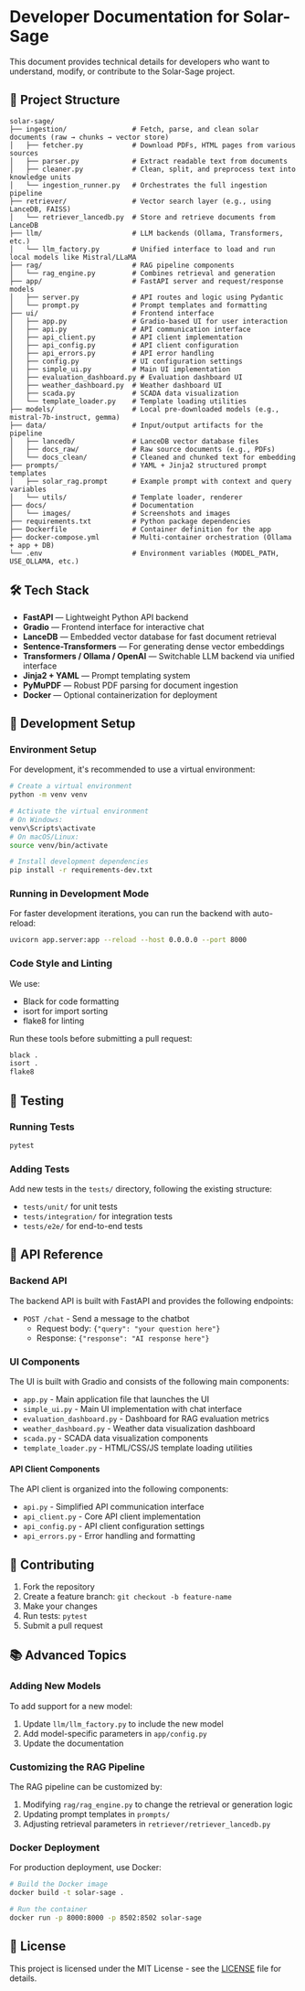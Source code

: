 # Developer Documentation for Solar-Sage

This document provides technical details for developers who want to understand, modify, or contribute to the Solar-Sage project.

## 📂 Project Structure

```
solar-sage/
├── ingestion/                # Fetch, parse, and clean solar documents (raw → chunks → vector store)
│   ├── fetcher.py            # Download PDFs, HTML pages from various sources
│   ├── parser.py             # Extract readable text from documents
│   ├── cleaner.py            # Clean, split, and preprocess text into knowledge units
│   └── ingestion_runner.py   # Orchestrates the full ingestion pipeline
├── retriever/                # Vector search layer (e.g., using LanceDB, FAISS)
│   └── retriever_lancedb.py  # Store and retrieve documents from LanceDB
├── llm/                      # LLM backends (Ollama, Transformers, etc.)
│   └── llm_factory.py        # Unified interface to load and run local models like Mistral/LLaMA
├── rag/                      # RAG pipeline components
│   └── rag_engine.py         # Combines retrieval and generation
├── app/                      # FastAPI server and request/response models
│   ├── server.py             # API routes and logic using Pydantic
│   └── prompt.py             # Prompt templates and formatting
├── ui/                       # Frontend interface
│   ├── app.py                # Gradio-based UI for user interaction
│   ├── api.py                # API communication interface
│   ├── api_client.py         # API client implementation
│   ├── api_config.py         # API client configuration
│   ├── api_errors.py         # API error handling
│   ├── config.py             # UI configuration settings
│   ├── simple_ui.py          # Main UI implementation
│   ├── evaluation_dashboard.py # Evaluation dashboard UI
│   ├── weather_dashboard.py  # Weather dashboard UI
│   ├── scada.py              # SCADA data visualization
│   └── template_loader.py    # Template loading utilities
├── models/                   # Local pre-downloaded models (e.g., mistral-7b-instruct, gemma)
├── data/                     # Input/output artifacts for the pipeline
│   ├── lancedb/              # LanceDB vector database files
│   ├── docs_raw/             # Raw source documents (e.g., PDFs)
│   └── docs_clean/           # Cleaned and chunked text for embedding
├── prompts/                  # YAML + Jinja2 structured prompt templates
│   ├── solar_rag.prompt      # Example prompt with context and query variables
│   └── utils/                # Template loader, renderer
├── docs/                     # Documentation
│   └── images/               # Screenshots and images
├── requirements.txt          # Python package dependencies
├── Dockerfile                # Container definition for the app
├── docker-compose.yml        # Multi-container orchestration (Ollama + app + DB)
└── .env                      # Environment variables (MODEL_PATH, USE_OLLAMA, etc.)
```

## 🛠️ Tech Stack

- **FastAPI** — Lightweight Python API backend
- **Gradio** — Frontend interface for interactive chat
- **LanceDB** — Embedded vector database for fast document retrieval
- **Sentence-Transformers** — For generating dense vector embeddings
- **Transformers / Ollama / OpenAI** — Switchable LLM backend via unified interface
- **Jinja2 + YAML** — Prompt templating system
- **PyMuPDF** — Robust PDF parsing for document ingestion
- **Docker** — Optional containerization for deployment

## 🚀 Development Setup

### Environment Setup

For development, it's recommended to use a virtual environment:

```bash
# Create a virtual environment
python -m venv venv

# Activate the virtual environment
# On Windows:
venv\Scripts\activate
# On macOS/Linux:
source venv/bin/activate

# Install development dependencies
pip install -r requirements-dev.txt
```

### Running in Development Mode

For faster development iterations, you can run the backend with auto-reload:

```bash
uvicorn app.server:app --reload --host 0.0.0.0 --port 8000
```

### Code Style and Linting

We use:

- Black for code formatting
- isort for import sorting
- flake8 for linting

Run these tools before submitting a pull request:

```bash
black .
isort .
flake8
```

## 🧪 Testing

### Running Tests

```bash
pytest
```

### Adding Tests

Add new tests in the `tests/` directory, following the existing structure:

- `tests/unit/` for unit tests
- `tests/integration/` for integration tests
- `tests/e2e/` for end-to-end tests

## 🔄 API Reference

### Backend API

The backend API is built with FastAPI and provides the following endpoints:

- `POST /chat` - Send a message to the chatbot
  - Request body: `{"query": "your question here"}`
  - Response: `{"response": "AI response here"}`

### UI Components

The UI is built with Gradio and consists of the following main components:

- `app.py` - Main application file that launches the UI
- `simple_ui.py` - Main UI implementation with chat interface
- `evaluation_dashboard.py` - Dashboard for RAG evaluation metrics
- `weather_dashboard.py` - Weather data visualization dashboard
- `scada.py` - SCADA data visualization components
- `template_loader.py` - HTML/CSS/JS template loading utilities

#### API Client Components

The API client is organized into the following components:

- `api.py` - Simplified API communication interface
- `api_client.py` - Core API client implementation
- `api_config.py` - API client configuration settings
- `api_errors.py` - Error handling and formatting

## 🌟 Contributing

1. Fork the repository
2. Create a feature branch: `git checkout -b feature-name`
3. Make your changes
4. Run tests: `pytest`
5. Submit a pull request

## 📚 Advanced Topics

### Adding New Models

To add support for a new model:

1. Update `llm/llm_factory.py` to include the new model
2. Add model-specific parameters in `app/config.py`
3. Update the documentation

### Customizing the RAG Pipeline

The RAG pipeline can be customized by:

1. Modifying `rag/rag_engine.py` to change the retrieval or generation logic
2. Updating prompt templates in `prompts/`
3. Adjusting retrieval parameters in `retriever/retriever_lancedb.py`

### Docker Deployment

For production deployment, use Docker:

```bash
# Build the Docker image
docker build -t solar-sage .

# Run the container
docker run -p 8000:8000 -p 8502:8502 solar-sage
```

## 📄 License

This project is licensed under the MIT License - see the [LICENSE](../LICENSE) file for details.
